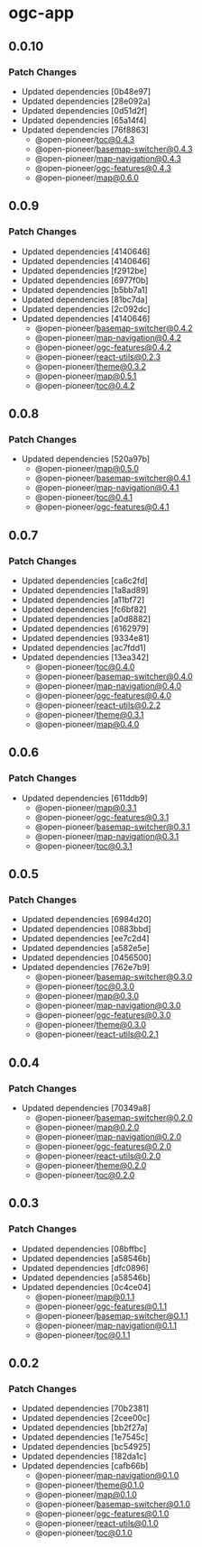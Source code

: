 # ogc-app

## 0.0.10

### Patch Changes

-   Updated dependencies [0b48e97]
-   Updated dependencies [28e092a]
-   Updated dependencies [0d51d2f]
-   Updated dependencies [65a14f4]
-   Updated dependencies [76f8863]
    -   @open-pioneer/toc@0.4.3
    -   @open-pioneer/basemap-switcher@0.4.3
    -   @open-pioneer/map-navigation@0.4.3
    -   @open-pioneer/ogc-features@0.4.3
    -   @open-pioneer/map@0.6.0

## 0.0.9

### Patch Changes

-   Updated dependencies [4140646]
-   Updated dependencies [4140646]
-   Updated dependencies [f2912be]
-   Updated dependencies [6977f0b]
-   Updated dependencies [b5bb7a1]
-   Updated dependencies [81bc7da]
-   Updated dependencies [2c092dc]
-   Updated dependencies [4140646]
    -   @open-pioneer/basemap-switcher@0.4.2
    -   @open-pioneer/map-navigation@0.4.2
    -   @open-pioneer/ogc-features@0.4.2
    -   @open-pioneer/react-utils@0.2.3
    -   @open-pioneer/theme@0.3.2
    -   @open-pioneer/map@0.5.1
    -   @open-pioneer/toc@0.4.2

## 0.0.8

### Patch Changes

-   Updated dependencies [520a97b]
    -   @open-pioneer/map@0.5.0
    -   @open-pioneer/basemap-switcher@0.4.1
    -   @open-pioneer/map-navigation@0.4.1
    -   @open-pioneer/toc@0.4.1
    -   @open-pioneer/ogc-features@0.4.1

## 0.0.7

### Patch Changes

-   Updated dependencies [ca6c2fd]
-   Updated dependencies [1a8ad89]
-   Updated dependencies [a11bf72]
-   Updated dependencies [fc6bf82]
-   Updated dependencies [a0d8882]
-   Updated dependencies [6162979]
-   Updated dependencies [9334e81]
-   Updated dependencies [ac7fdd1]
-   Updated dependencies [13ea342]
    -   @open-pioneer/toc@0.4.0
    -   @open-pioneer/basemap-switcher@0.4.0
    -   @open-pioneer/map-navigation@0.4.0
    -   @open-pioneer/ogc-features@0.4.0
    -   @open-pioneer/react-utils@0.2.2
    -   @open-pioneer/theme@0.3.1
    -   @open-pioneer/map@0.4.0

## 0.0.6

### Patch Changes

-   Updated dependencies [611ddb9]
    -   @open-pioneer/map@0.3.1
    -   @open-pioneer/ogc-features@0.3.1
    -   @open-pioneer/basemap-switcher@0.3.1
    -   @open-pioneer/map-navigation@0.3.1
    -   @open-pioneer/toc@0.3.1

## 0.0.5

### Patch Changes

-   Updated dependencies [6984d20]
-   Updated dependencies [0883bbd]
-   Updated dependencies [ee7c2d4]
-   Updated dependencies [a582e5e]
-   Updated dependencies [0456500]
-   Updated dependencies [762e7b9]
    -   @open-pioneer/basemap-switcher@0.3.0
    -   @open-pioneer/toc@0.3.0
    -   @open-pioneer/map@0.3.0
    -   @open-pioneer/map-navigation@0.3.0
    -   @open-pioneer/ogc-features@0.3.0
    -   @open-pioneer/theme@0.3.0
    -   @open-pioneer/react-utils@0.2.1

## 0.0.4

### Patch Changes

-   Updated dependencies [70349a8]
    -   @open-pioneer/basemap-switcher@0.2.0
    -   @open-pioneer/map@0.2.0
    -   @open-pioneer/map-navigation@0.2.0
    -   @open-pioneer/ogc-features@0.2.0
    -   @open-pioneer/react-utils@0.2.0
    -   @open-pioneer/theme@0.2.0
    -   @open-pioneer/toc@0.2.0

## 0.0.3

### Patch Changes

-   Updated dependencies [08bffbc]
-   Updated dependencies [a58546b]
-   Updated dependencies [dfc0896]
-   Updated dependencies [a58546b]
-   Updated dependencies [0c4ce04]
    -   @open-pioneer/map@0.1.1
    -   @open-pioneer/ogc-features@0.1.1
    -   @open-pioneer/basemap-switcher@0.1.1
    -   @open-pioneer/map-navigation@0.1.1
    -   @open-pioneer/toc@0.1.1

## 0.0.2

### Patch Changes

-   Updated dependencies [70b2381]
-   Updated dependencies [2cee00c]
-   Updated dependencies [bb2f27a]
-   Updated dependencies [1e7545c]
-   Updated dependencies [bc54925]
-   Updated dependencies [182da1c]
-   Updated dependencies [cafb66b]
    -   @open-pioneer/map-navigation@0.1.0
    -   @open-pioneer/theme@0.1.0
    -   @open-pioneer/map@0.1.0
    -   @open-pioneer/basemap-switcher@0.1.0
    -   @open-pioneer/ogc-features@0.1.0
    -   @open-pioneer/react-utils@0.1.0
    -   @open-pioneer/toc@0.1.0
